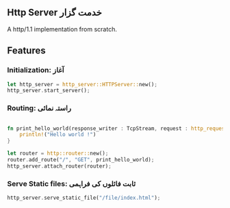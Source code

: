## Http Server خدمت گزار 

A http/1.1 implementation from scratch.

## Features

### Initialization: آغاز

```rust
let http_server = http_server::HTTPServer::new();
http_server.start_server();
```

### Routing: راستہ نمائی

```rust

fn print_hello_world(response_writer : TcpStream, request : http_request::HttpRequest){
    println!("Hello world !")
}

let router = http::router::new();
router.add_route("/", "GET", print_hello_world);
http_server.attach_router(router);

```

### Serve Static files: ثابت فائلوں کی فراہمی

```rust
http_server.serve_static_file("/file/index.html");
```

